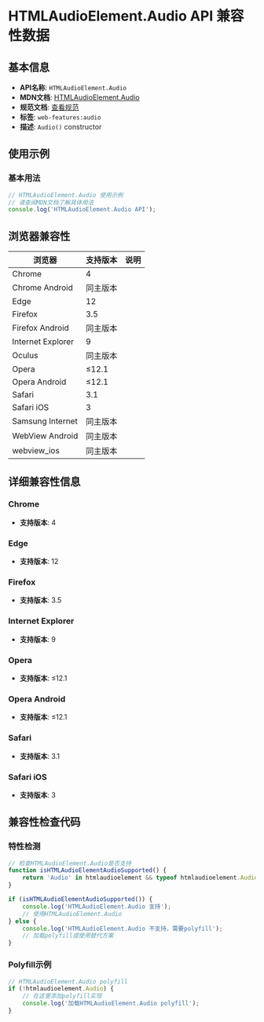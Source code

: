 # HTMLAudioElement.Audio API 兼容性数据

## 基本信息

- **API名称**: `HTMLAudioElement.Audio`
- **MDN文档**: [HTMLAudioElement.Audio](https://developer.mozilla.org/docs/Web/API/HTMLAudioElement/Audio)
- **规范文档**: [查看规范](https://html.spec.whatwg.org/multipage/media.html#dom-audio-dev)
- **标签**: `web-features:audio`
- **描述**: `Audio()` constructor

## 使用示例

### 基本用法

```javascript
// HTMLAudioElement.Audio 使用示例
// 请查阅MDN文档了解具体用法
console.log('HTMLAudioElement.Audio API');
```

## 浏览器兼容性

| 浏览器 | 支持版本 | 说明 |
|--------|----------|------|
| Chrome | 4 |  |
| Chrome Android | 同主版本 |  |
| Edge | 12 |  |
| Firefox | 3.5 |  |
| Firefox Android | 同主版本 |  |
| Internet Explorer | 9 |  |
| Oculus | 同主版本 |  |
| Opera | ≤12.1 |  |
| Opera Android | ≤12.1 |  |
| Safari | 3.1 |  |
| Safari iOS | 3 |  |
| Samsung Internet | 同主版本 |  |
| WebView Android | 同主版本 |  |
| webview_ios | 同主版本 |  |

## 详细兼容性信息

### Chrome

- **支持版本**: 4

### Edge

- **支持版本**: 12

### Firefox

- **支持版本**: 3.5

### Internet Explorer

- **支持版本**: 9

### Opera

- **支持版本**: ≤12.1

### Opera Android

- **支持版本**: ≤12.1

### Safari

- **支持版本**: 3.1

### Safari iOS

- **支持版本**: 3

## 兼容性检查代码

### 特性检测

```javascript
// 检查HTMLAudioElement.Audio是否支持
function isHTMLAudioElementAudioSupported() {
    return 'Audio' in htmlaudioelement && typeof htmlaudioelement.Audio === 'function';
}

if (isHTMLAudioElementAudioSupported()) {
    console.log('HTMLAudioElement.Audio 支持');
    // 使用HTMLAudioElement.Audio
} else {
    console.log('HTMLAudioElement.Audio 不支持，需要polyfill');
    // 加载polyfill或使用替代方案
}
```

### Polyfill示例

```javascript
// HTMLAudioElement.Audio polyfill
if (!htmlaudioelement.Audio) {
    // 在这里添加polyfill实现
    console.log('加载HTMLAudioElement.Audio polyfill');
}
```

